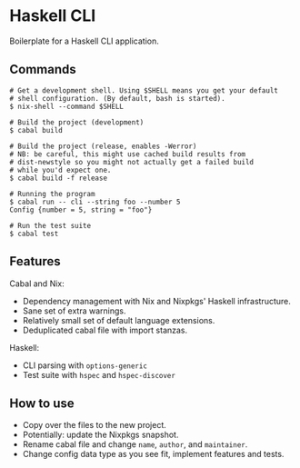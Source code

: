# Haskell CLI

Boilerplate for a Haskell CLI application.

## Commands

```
# Get a development shell. Using $SHELL means you get your default
# shell configuration. (By default, bash is started).
$ nix-shell --command $SHELL

# Build the project (development)
$ cabal build

# Build the project (release, enables -Werror)
# NB: be careful, this might use cached build results from
# dist-newstyle so you might not actually get a failed build
# while you'd expect one.
$ cabal build -f release

# Running the program
$ cabal run -- cli --string foo --number 5
Config {number = 5, string = "foo"}

# Run the test suite
$ cabal test
```

## Features

Cabal and Nix:

 - Dependency management with Nix and Nixpkgs' Haskell infrastructure.
 - Sane set of extra warnings.
 - Relatively small set of default language extensions.
 - Deduplicated cabal file with import stanzas.

Haskell:

 - CLI parsing with `options-generic`
 - Test suite with `hspec` and `hspec-discover`

## How to use

 - Copy over the files to the new project.
 - Potentially: update the Nixpkgs snapshot.
 - Rename cabal file and change `name`, `author`, and `maintainer`.
 - Change config data type as you see fit, implement features and tests.
